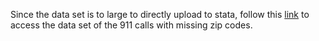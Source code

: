 Since the data set is to large to directly upload to stata, follow this [link](https://sumailsyr-my.sharepoint.com/:u:/g/personal/regaudre_syr_edu/EbwtBf2NacVOks9tnw7nWesBAe4-l4aHFJt7W3kHfkYKqg?e=fFQzdE) to access the data set of the 911 calls with missing zip codes.
